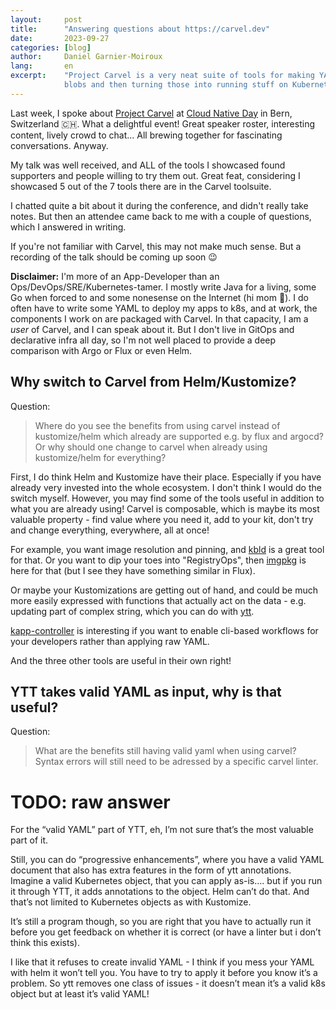 ```yaml
---
layout:     post
title:      "Answering questions about https://carvel.dev"
date:       2023-09-27
categories: [blog]
author:     Daniel Garnier-Moiroux
lang:       en
excerpt:    "Project Carvel is a very neat suite of tools for making YAML
            blobs and then turning those into running stuff on Kubernetes."
---
```


Last week, I spoke about [Project Carvel](https://carvel.dev) at [Cloud Native Day](cloudnativeday.ch/) 
in Bern, Switzerland 🇨🇭. What a delightful event! Great speaker roster, interesting content, lively
crowd to chat... All brewing together for fascinating conversations. Anyway.

My talk was well received, and ALL of the tools I showcased found supporters and people willing to
try them out. Great feat, considering I showcased 5 out of the 7 tools there are in the Carvel
toolsuite.

I chatted quite a bit about it during the conference, and didn't really take notes. But then an
attendee came back to me with a couple of questions, which I answered in writing.

If you're not familiar with Carvel, this may not make much sense. But a recording of the talk should
be coming up soon 😉

**Disclaimer:** I'm more of an App-Developer than an Ops/DevOps/SRE/Kubernetes-tamer. I mostly write
Java for a living, some Go when forced to and some nonesense on the Internet (hi mom 👋). I do often
have to write some YAML to deploy my apps to k8s, and at work, the components I work on are packaged
with Carvel. In that capacity, I am a _user_ of Carvel, and I can speak about it. But I don't live
in GitOps and declarative infra all day, so I'm not well placed to provide a deep comparison with
Argo or Flux or even Helm.


## Why switch to Carvel from Helm/Kustomize?

Question:

> Where do you see the benefits from using carvel instead of kustomize/helm which already are
> supported e.g. by flux and argocd? Or why should one change to carvel when already using
> kustomize/helm for everything?

First, I do think Helm and Kustomize have their place. Especially if you have already very invested
into the whole ecosystem. I don't think I would do the switch myself. However, you may find some of
the tools useful in addition to what you are already using! Carvel is composable, which is maybe its
most valuable property - find value where you need it, add to your kit, don't try and change
everything, everywhere, all at once!

For example, you want image resolution and pinning, and [kbld](https://carvel.dev/kbld/) is a great
tool for that. Or you want to dip your toes into "RegistryOps", then [imgpkg](https://carvel.dev/imgpkg/)
is here for that (but I see they have something similar in Flux).

Or maybe your Kustomizations are getting out of hand, and could be much more easily expressed with
functions that actually act on the data - e.g. updating part of complex string, which you can do
with [ytt](https://carvel.dev/ytt/).

[kapp-controller](https://carvel.dev/ytt/) is interesting if you want to enable cli-based workflows
for your developers rather than applying raw YAML.

And the three other tools are useful in their own right!


## YTT takes valid YAML as input, why is that useful?

Question:

> What are the benefits still having valid yaml when using carvel? Syntax errors will still need to
> be adressed by a specific carvel linter.

# TODO: raw answer

For the “valid YAML” part of YTT, eh, I’m not sure that’s the most valuable part of it. 

Still, you can do “progressive enhancements”, where you have a valid YAML document that also has extra features in the form of ytt annotations. Imagine a valid Kubernetes object, that you can apply as-is…. but if you run it through YTT, it adds annotations to the object. Helm can’t do that. And that’s not limited to Kubernetes objects as with Kustomize.

It’s still a program though, so you are right that you have to actually run it before you get feedback on whether it is correct (or have a linter but i don’t think this exists).

I like that it refuses to create invalid YAML - I think if you mess your YAML with helm it  won’t tell you. You have to try to apply it before you know it’s a problem. So ytt removes one class of issues - it doesn’t mean it’s a valid k8s object but at least it’s valid YAML!
